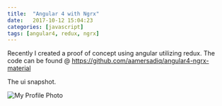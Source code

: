 ```yaml
---
title:  "Angular 4 with Ngrx"
date:   2017-10-12 15:04:23
categories: [javascript]
tags: [angular4, redux, ngrx]
---
```

Recently I created a proof of concept using angular utilizing redux. The code can be found @ https://github.com/aamersadiq/angular4-ngrx-material

[github-repo]:      https://github.com/aamersadiq/angular4-ngrx-material

The ui snapshot.

 <img src="{{ site.baseurl }}/images/blog/ag4ngrx-view.PNG" class="fullsize-image" alt="My Profile Photo">





